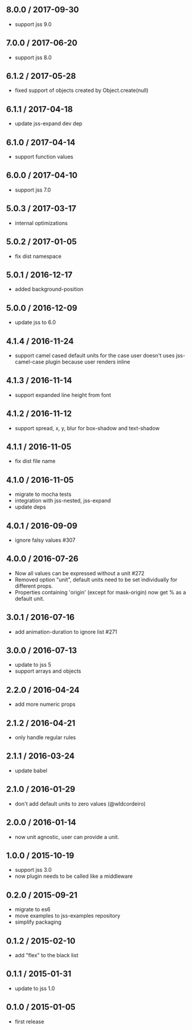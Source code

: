 ## 8.0.0 / 2017-09-30

- support jss 9.0

## 7.0.0 / 2017-06-20

- support jss 8.0

## 6.1.2 / 2017-05-28

- fixed support of objects created by Object.create(null)

## 6.1.1 / 2017-04-18

- update jss-expand dev dep

## 6.1.0 / 2017-04-14

- support function values

## 6.0.0 / 2017-04-10

- support jss 7.0

## 5.0.3 / 2017-03-17

- internal optimizations

## 5.0.2 / 2017-01-05

- fix dist namespace

## 5.0.1 / 2016-12-17

- added background-position

## 5.0.0 / 2016-12-09

- update jss to 6.0

## 4.1.4 / 2016-11-24

- support camel cased default units for the case user doesn't uses jss-camel-case plugin because user renders inline

## 4.1.3 / 2016-11-14

- support expanded line height from font

## 4.1.2 / 2016-11-12

- support spread, x, y, blur for box-shadow and text-shadow

## 4.1.1 / 2016-11-05

- fix dist file name

## 4.1.0 / 2016-11-05

- migrate to mocha tests
- integration with jss-nested, jss-expand
- update deps

## 4.0.1 / 2016-09-09

- ignore falsy values #307

## 4.0.0 / 2016-07-26

- Now all values can be expressed without a unit #272
- Removed option "unit", default units need to be set individually for different props.
- Properties containing 'origin' (except for mask-origin) now get % as a default unit.

## 3.0.1 / 2016-07-16

- add animation-duration to ignore list #271

## 3.0.0 / 2016-07-13

- update to jss 5
- support arrays and objects

## 2.2.0 / 2016-04-24

- add more numeric props

## 2.1.2 / 2016-04-21

- only handle regular rules

## 2.1.1 / 2016-03-24

- update babel

## 2.1.0 / 2016-01-29

- don't add default units to zero values (@wldcordeiro)

## 2.0.0 / 2016-01-14

- now unit agnostic, user can provide a unit.

## 1.0.0 / 2015-10-19

- support jss 3.0
- now plugin needs to be called like a middleware

## 0.2.0 / 2015-09-21

- migrate to es6
- move examples to jss-examples repository
- simplify packaging

## 0.1.2 / 2015-02-10

- add "flex" to the black list

## 0.1.1 / 2015-01-31

- update to jss 1.0

## 0.1.0 / 2015-01-05

- first release
